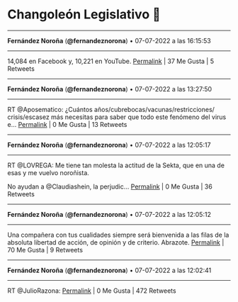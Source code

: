 # Changoleón Legislativo 🙈
*****
**Fernández Noroña** (**@fernandeznorona**) • 07-07-2022 a las 16:15:53
*****
14,084 en Facebook y, 10,221 en YouTube.
[Permalink](https://twitter.com/fernandeznorona/status/1545199959225647106) | 37 Me Gusta | 5 Retweets
*****
**Fernández Noroña** (**@fernandeznorona**) • 07-07-2022 a las 13:27:50
*****
RT @Aposematico: ¿Cuántos años/cubrebocas/vacunas/restricciones/ crisis/escasez más necesitas para saber que todo este fenómeno del virus e…
[Permalink](https://twitter.com/fernandeznorona/status/1545157667097903105) | 0 Me Gusta | 13 Retweets
*****
**Fernández Noroña** (**@fernandeznorona**) • 07-07-2022 a las 12:05:17
*****
RT @LOVREGA: Me tiene tan molesta la actitud de la Sekta, que en una de esas y me vuelvo noroñista.


No ayudan a @Claudiashein, la perjudic…
[Permalink](https://twitter.com/fernandeznorona/status/1545136896237510658) | 0 Me Gusta | 36 Retweets
*****
**Fernández Noroña** (**@fernandeznorona**) • 07-07-2022 a las 12:05:12
*****
Una compañera con tus cualidades siempre será bienvenida a las filas de la absoluta libertad de acción, de opinión y de criterio. Abrazote.
[Permalink](https://twitter.com/fernandeznorona/status/1545136872481079302) | 70 Me Gusta | 9 Retweets
*****
**Fernández Noroña** (**@fernandeznorona**) • 07-07-2022 a las 12:02:41
*****
RT @JulioRazona:
[Permalink](https://twitter.com/fernandeznorona/status/1545136240902676481) | 0 Me Gusta | 472 Retweets
